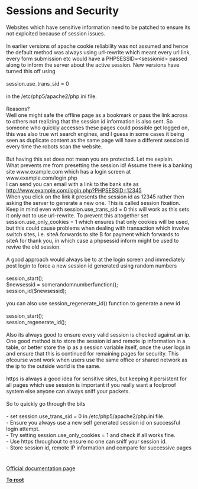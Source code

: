 # Sessions and Security




<div class="phpcode"><span class="html">
Websites which have sensitive information need to be patched to ensure its not exploited because of session issues.<br><br>In earlier versions of apache cookie reliability was not assumed and hence the default method was always using url-rewrite which meant every url link, every form submission etc would have a PHPSESSID=&lt;sessionid&gt; passed along to inform the server about the active session. New versions have turned this off using<br><br>session.use_trans_sid = 0<br><br>in the /etc/php5/apache2/php.ini file.<br><br>Reasons?<br>Well one might safe the offline page as a bookmark or pass the link across to others not realizing that the session id information is also sent. So someone who quickly accesses these pages could possible get logged on, this was also true wrt search engines, and I guess in some cases it being seen as duplicate content as the same page will have a different session id every time the robots scan the website.<br><br>But having this set does not mean you are protected. Let me explain.<br>What prevents me from presetting the session id! Assume there is a banking site www.example.com which has a login screen at www.example.com/login.php<br>I can send you can email with a link to the bank site as <a href="http://www.example.com/login.php?PHPSESSID=12345" rel="nofollow" target="_blank">http://www.example.com/login.php?PHPSESSID=12345</a><br>When you click on the link it presents the session id as 12345 rather then asking the server to generate a new one. This is called session fixation. Keep in mind even with session.use_trans_sid = 0 this will work as this sets it only not to use url-rewrite. To prevent this altogether set session.use_only_cookies = 1 which ensures that only cookies will be used, but this could cause problems when dealing with transaction which involve switch sites, i.e. siteA forwards to site B for payment which forwards to siteA for thank you, in which case a phpsessid inform might be used to revive the old session.<br><br>A good approach would always be to at the login screen and immediately post login to force a new session id generated using random numbers<br><br>session_start();<br>$newsessid = somerandomnumberfunction();<br>session_id($newsessid);<br><br>you can also use session_regenerate_id() function to generate a new id<br><br>session_start();<br>session_regenerate_id();<br><br>Also its always good to ensure every valid session is checked against an ip. One good method is to store the session id and remote ip information in a table, or better store the ip as a session variable itself, once the user logs in and ensure that this is continued for remaining pages for security. This ofcourse wont work when users use the same office or shared network as the ip to the outside world is the same.<br><br>https is always a good idea for sensitive sites, but keeping it persistent for all pages which use session is important if you really want a foolproof system else anyone can always sniff your packets.<br><br>So to quickly go through the bits<br><br>- set session.use_trans_sid = 0 in /etc/php5/apache2/php.ini file. <br>- Ensure you always use a new self generated session id on successful login attempt. <br>- Try setting session.use_only_cookies = 1 and check if all works fine. <br>- Use https throughout to ensure no one can sniff your session id. <br>- Store session id, remote IP information and compare for successive pages</span>
</div>
  

#

[Official documentation page](https://www.php.net/manual/en/session.security.php)

**[To root](/README.md)**